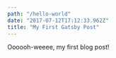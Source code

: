 ```yaml
---
path: "/hello-world"
date: "2017-07-12T17:12:33.962Z"
title: "My First Gatsby Post"
---
```


Oooooh-weeee, my first blog post!

